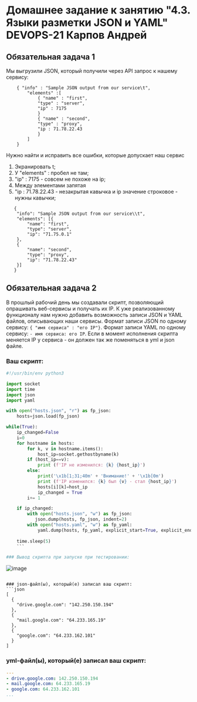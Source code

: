 # Домашнее задание к занятию "4.3. Языки разметки JSON и YAML" DEVOPS-21 Карпов Андрей


## Обязательная задача 1
Мы выгрузили JSON, который получили через API запрос к нашему сервису:
```
    { "info" : "Sample JSON output from our service\t",
        "elements" :[
            { "name" : "first",
            "type" : "server",
            "ip" : 7175 
            }
            { "name" : "second",
            "type" : "proxy",
            "ip : 71.78.22.43
            }
        ]
    }
```
  Нужно найти и исправить все ошибки, которые допускает наш сервис
  1. Экранировать t;
  2. У "elements" : пробел не там;
  3. "ip" : 7175  - совсем не похоже на ip;
  4. Между элементами запятая
  5. "ip : 71.78.22.43 - незакрытая кавычка и ip значение строковое - нужны кавычки;
  
```
   {
   	"info": "Sample JSON output from our service\\t",
   	"elements": [{
   		"name": "first",
   		"type": "server",
   		"ip": "71.75.0.1"
   	}, 
    {
   		"name": "second",
   		"type": "proxy",
   		"ip": "71.78.22.43"
   	}]
   }
```

## Обязательная задача 2
В прошлый рабочий день мы создавали скрипт, позволяющий опрашивать веб-сервисы и получать их IP. К уже реализованному функционалу нам нужно добавить возможность записи JSON и YAML файлов, описывающих наши сервисы. Формат записи JSON по одному сервису: `{ "имя сервиса" : "его IP"}`. Формат записи YAML по одному сервису: `- имя сервиса: его IP`. Если в момент исполнения скрипта меняется IP у сервиса - он должен так же поменяться в yml и json файле.

### Ваш скрипт:
```python
#!/usr/bin/env python3

import socket
import time
import json
import yaml

with open("hosts.json", "r") as fp_json:
    hosts=json.load(fp_json)

while(True):
    ip_changed=False
    i=0
    for hostname in hosts:
        for k, v in hostname.items():
            host_ip=socket.gethostbyname(k)
        if (host_ip==v):
            print (f'IP не изменился: {k} {host_ip}')
        else:
            print('\x1b[1;31;40m' + 'Внимание!' + '\x1b[0m')
            print (f'IP изменился: {k} был {v} - стал {host_ip}')
            hosts[i][k]=host_ip
            ip_changed = True
        i+= 1

    if ip_changed:
        with open("hosts.json", "w") as fp_json:
           json.dump(hosts, fp_json, indent=2)
        with open("hosts.yaml", "w") as fp_yaml:
            yaml.dump(hosts, fp_yaml, explicit_start=True, explicit_end=True)
                
    time.sleep(5)
    ```

### Вывод скрипта при запуске при тестировании:
```

![image](https://user-images.githubusercontent.com/108946489/196809901-63f58efb-3ec3-4422-898f-6944c21977fe.png)
```

### json-файл(ы), который(е) записал ваш скрипт:
```json
[
  {
    "drive.google.com": "142.250.150.194"
  },
  {
    "mail.google.com": "64.233.165.19"
  },
  {
    "google.com": "64.233.162.101"
  }
]
```

### yml-файл(ы), который(е) записал ваш скрипт:
```yaml
---
- drive.google.com: 142.250.150.194
- mail.google.com: 64.233.165.19
- google.com: 64.233.162.101
...
```
